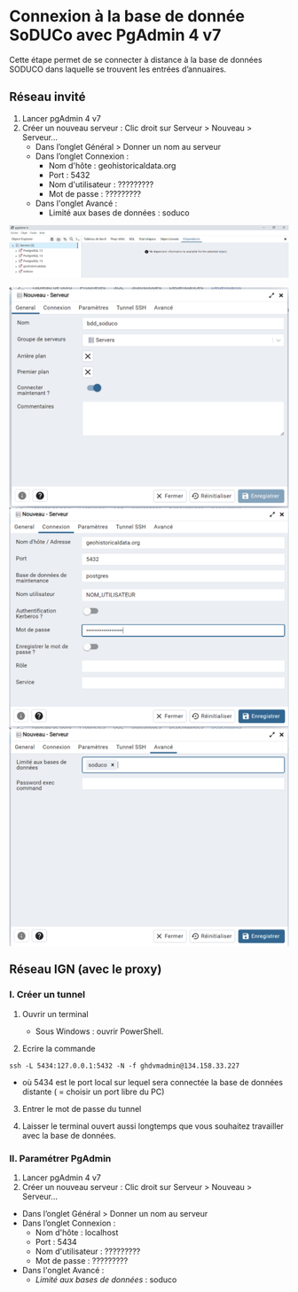 # Connexion à la base de donnée SoDUCo avec PgAdmin 4 v7

Cette étape permet de se connecter à distance à la base de données SODUCO dans laquelle se trouvent les entrées d’annuaires.

## Réseau invité

1. Lancer pgAdmin 4 v7
2. Créer un nouveau serveur : Clic droit sur Serveur > Nouveau > Serveur...
    * Dans l’onglet Général > Donner un nom au serveur
    * Dans l’onglet Connexion :
        - Nom d'hôte : geohistoricaldata.org
        - Port : 5432
        - Nom d'utilisateur : ?????????
        - Mot de passe : ?????????
    * Dans l'onglet Avancé :
        - Limité aux bases de données :  soduco

<img src="./img/pgadmin/image2.png">

<img src="./img/pgadmin/image3.png" style="width:350;display:block;margin-left:auto;
margin-right: auto;">
<img src="./img/pgadmin/image4.png" style="width:350;display:block;margin-left:auto;
margin-right: auto;">
<img src="./img/pgadmin/image5.png" style="width:350;display:block;margin-left:auto;
margin-right: auto;">

## Réseau IGN (avec le proxy)

### I. Créer un tunnel

1. Ouvrir un terminal
    - Sous Windows : ouvrir PowerShell. 

2. Ecrire la commande 
```
ssh -L 5434:127.0.0.1:5432 -N -f ghdvmadmin@134.158.33.227
```
- où 5434 est le port local sur lequel sera connectée la base de données distante ( = choisir un port libre du PC)

3. Entrer le mot de passe du tunnel

4. Laisser le terminal ouvert aussi longtemps que vous souhaitez travailler avec la base de données.

### II. Paramétrer PgAdmin

1. Lancer pgAdmin 4 v7
2. Créer un nouveau serveur : Clic droit sur Serveur > Nouveau > Serveur...
* Dans l’onglet Général > Donner un nom au serveur
* Dans l’onglet Connexion :
    - Nom d'hôte : localhost
    - Port : 5434
    - Nom d'utilisateur : ?????????
    - Mot de passe : ?????????
* Dans l'onglet Avancé :
    - *Limité aux bases de données* :  soduco
